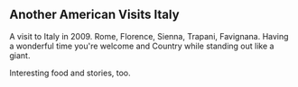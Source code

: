 
<html><h2>Another American Visits Italy</h2>
<div>
A visit to Italy in 2009. Rome, Florence, Sienna, Trapani, Favignana.
Having a wonderful time you're welcome and Country while standing 
out like a giant.
</div>
  <p>Interesting food and stories, too.
</html>

